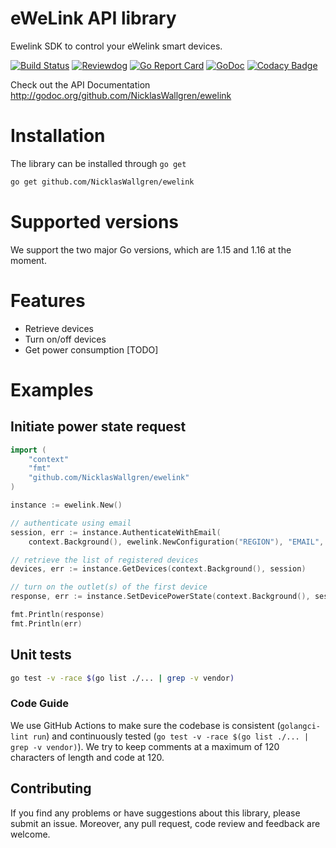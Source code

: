 # eWeLink API library

Ewelink SDK to control your eWelink smart devices. 

[![Build Status](https://github.com/NicklasWallgren/ewelink/workflows/Test/badge.svg)](https://github.com/NicklasWallgren/ewelink/actions?query=workflow%3ATest)
[![Reviewdog](https://github.com/NicklasWallgren/ewelink/workflows/reviewdog/badge.svg)](https://github.com/NicklasWallgren/ewelink/actions?query=workflow%3Areviewdog)
[![Go Report Card](https://goreportcard.com/badge/github.com/NicklasWallgren/ewelink)](https://goreportcard.com/report/github.com/NicklasWallgren/ewelink)
[![GoDoc](https://godoc.org/github.com/NicklasWallgren/ewelink?status.svg)](https://godoc.org/github.com/NicklasWallgren/ewelink)
[![Codacy Badge](https://api.codacy.com/project/badge/Grade/cabd5fbbcde543ec959fb4a3581600ed)](https://app.codacy.com/gh/NicklasWallgren/ewelink?utm_source=github.com&utm_medium=referral&utm_content=NicklasWallgren/ewelink&utm_campaign=Badge_Grade)

Check out the API Documentation http://godoc.org/github.com/NicklasWallgren/ewelink

# Installation
The library can be installed through `go get` 
```bash
go get github.com/NicklasWallgren/ewelink
```

# Supported versions
We support the two major Go versions, which are 1.15 and 1.16 at the moment.

# Features
- Retrieve devices
- Turn on/off devices
- Get power consumption [TODO]

# Examples 

## Initiate power state request
```go
import (
    "context"
    "fmt"
    "github.com/NicklasWallgren/ewelink"
)

instance := ewelink.New()

// authenticate using email
session, err := instance.AuthenticateWithEmail(
	context.Background(), ewelink.NewConfiguration("REGION"), "EMAIL", "PASSWORD")

// retrieve the list of registered devices
devices, err := instance.GetDevices(context.Background(), session)

// turn on the outlet(s) of the first device
response, err := instance.SetDevicePowerState(context.Background(), session, &devices.Devicelist[0], true)

fmt.Println(response)
fmt.Println(err)
```

## Unit tests
```bash
go test -v -race $(go list ./... | grep -v vendor)
```

### Code Guide

We use GitHub Actions to make sure the codebase is consistent (`golangci-lint run`) and continuously tested (`go test -v -race $(go list ./... | grep -v vendor)`). We try to keep comments at a maximum of 120 characters of length and code at 120.


## Contributing

If you find any problems or have suggestions about this library, please submit an issue. Moreover, any pull request, code review and feedback are welcome.
